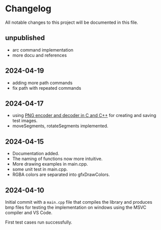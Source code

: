 # Changelog

All notable changes to this project will be documented in this file.
## unpublished

* arc command implementation
* more docu and references

## 2024-04-19

* adding more path commands
* fix path with repeated commands

## 2024-04-17

* using [PNG encoder and decoder in C and C++](https://github.com/lvandeve/lodepng)
  for creating and saving test images.
* moveSegments, rotateSegments implemented.


## 2024-04-15

* Documentation added.
* The naming of functions now more intuitive.
* More drawing examples in main.cpp.
* some unit test in main.cpp.
* RGBA colors are separated into gfxDrawColors.


## 2024-04-10

Initial commit with a `main.cpp` file that compiles the library and produces bmp files
for testing the implementation on windows using the MSVC compiler and VS Code.

First test cases run successfully.

